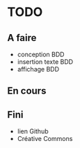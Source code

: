 # TODO

## A faire

+ conception BDD
+ insertion texte BDD
+ affichage BDD

## En cours



## Fini

+ lien Github
+ Créative Commons